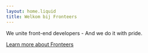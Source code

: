 ```yaml
---
layout: home.liquid
title: Welkom bij Fronteers
---
```


We unite front-end developers - And we do it with pride.

<a href="/nl/word-lid/" class="button button-parentheses">Learn more <span class="visually-hidden">about Fronteers</span></a>
